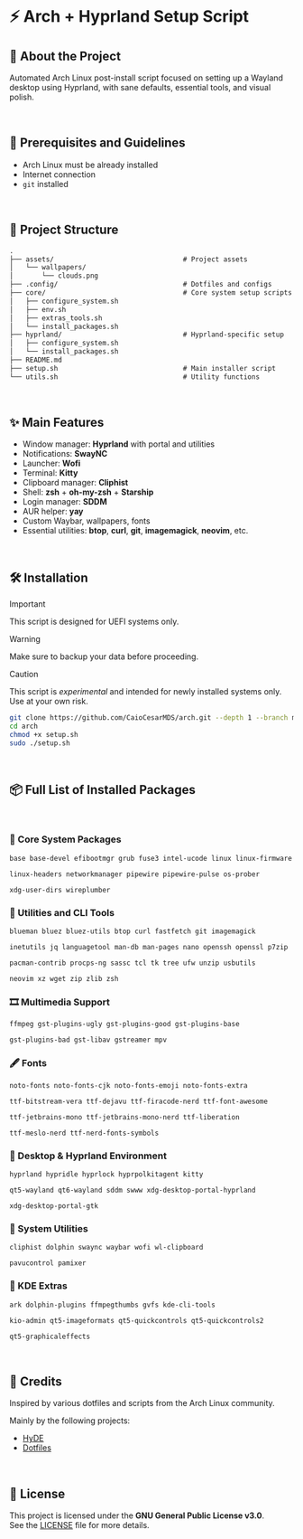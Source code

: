 # ⚡ Arch + Hyprland Setup Script

## 📌 About the Project

Automated Arch Linux post-install script focused on setting up a Wayland desktop using Hyprland, with sane defaults, essential tools, and visual polish.


<br>

## 📎 Prerequisites and Guidelines

- Arch Linux must be already installed
- Internet connection
- `git` installed

<br>

## 📁 Project Structure

```txt
.
├── assets/                                # Project assets
│   └── wallpapers/
│       └── clouds.png
├── .config/                               # Dotfiles and configs
├── core/                                  # Core system setup scripts
│   ├── configure_system.sh
│   ├── env.sh
│   ├── extras_tools.sh
│   └── install_packages.sh
├── hyprland/                              # Hyprland-specific setup
│   ├── configure_system.sh
│   └── install_packages.sh
├── README.md
├── setup.sh                               # Main installer script
└── utils.sh                               # Utility functions

```

<br>

## ✨ Main Features

- Window manager: **Hyprland** with portal and utilities  
- Notifications: **SwayNC**  
- Launcher: **Wofi**  
- Terminal: **Kitty**  
- Clipboard manager: **Cliphist**  
- Shell: **zsh** + **oh-my-zsh** + **Starship**  
- Login manager: **SDDM**  
- AUR helper: **yay**  
- Custom Waybar, wallpapers, fonts
- Essential utilities: **btop**, **curl**, **git**, **imagemagick**, **neovim**, etc.

<br>

## 🛠️ Installation

> [!IMPORTANT]
>
> This script is designed for UEFI systems only.
>

> [!WARNING]
>
> Make sure to backup your data before proceeding.
>

> [!CAUTION]
>
> This script is <em>experimental</em> and intended for newly installed systems only. Use at your own risk.
>

```bash
git clone https://github.com/CaioCesarMDS/arch.git --depth 1 --branch main
cd arch
chmod +x setup.sh
sudo ./setup.sh
```

<br>

## 📦 Full List of Installed Packages

<br/>

### 🔧 Core System Packages

```
base base-devel efibootmgr grub fuse3 intel-ucode linux linux-firmware

linux-headers networkmanager pipewire pipewire-pulse os-prober

xdg-user-dirs wireplumber
```

### 🧰 Utilities and CLI Tools

```
blueman bluez bluez-utils btop curl fastfetch git imagemagick

inetutils jq languagetool man-db man-pages nano openssh openssl p7zip

pacman-contrib procps-ng sassc tcl tk tree ufw unzip usbutils

neovim xz wget zip zlib zsh
```

### 🎞️ Multimedia Support

```
ffmpeg gst-plugins-ugly gst-plugins-good gst-plugins-base

gst-plugins-bad gst-libav gstreamer mpv
```

### 🖋 Fonts

```
noto-fonts noto-fonts-cjk noto-fonts-emoji noto-fonts-extra

ttf-bitstream-vera ttf-dejavu ttf-firacode-nerd ttf-font-awesome

ttf-jetbrains-mono ttf-jetbrains-mono-nerd ttf-liberation

ttf-meslo-nerd ttf-nerd-fonts-symbols
```

### 🎨 Desktop & Hyprland Environment

```
hyprland hypridle hyprlock hyprpolkitagent kitty

qt5-wayland qt6-wayland sddm swww xdg-desktop-portal-hyprland

xdg-desktop-portal-gtk
```

### 🧩 System Utilities

```
cliphist dolphin swaync waybar wofi wl-clipboard

pavucontrol pamixer
```

### 🧰 KDE Extras

```
ark dolphin-plugins ffmpegthumbs gvfs kde-cli-tools

kio-admin qt5-imageformats qt5-quickcontrols qt5-quickcontrols2

qt5-graphicaleffects
```

<br>

## 🧠 Credits

<p>Inspired by various dotfiles and scripts from the Arch Linux community.</p>

<p>Mainly by the following projects:</p>

<ul>
    <li><a href="https://github.com/HyDE-Project/HyDE">HyDE</a></li>
    <li><a href="https://github.com/elifouts/Dotfiles">Dotfiles</a></li>
</ul>

<br>

## 📜 License

This project is licensed under the **GNU General Public License v3.0**.  
See the [LICENSE](./LICENSE) file for more details.

